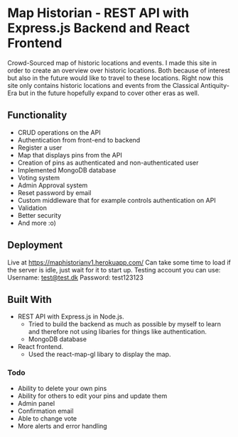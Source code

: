 # Map Historian - REST API with Express.js Backend and React Frontend

Crowd-Sourced map of historic locations and events.
I made this site in order to create an overview over historic locations. Both because of interest but also in the future would like to travel to these locations.
Right now this site only contains historic locations and events from the Classical Antiquity-Era but in the future hopefully expand to cover other eras as well.

## Functionality
- CRUD operations on the API
- Authentication from front-end to backend
- Register a user
- Map that displays pins from the API
- Creation of pins as authenticated and non-authenticated user
- Implemented MongoDB database
- Voting system
- Admin Approval system
- Reset password by email
- Custom middleware that for example controls authentication on API
- Validation
- Better security
- And more :o)


## Deployment

Live at https://maphistorianv1.herokuapp.com/
Can take some time to load if the server is idle, just wait for it to start up.
Testing account you can use:
Username: test@test.dk
Password: test123123

## Built With

- REST API with Express.js in Node.js.
  - Tried to build the backend as much as possible by myself to learn and therefore not using libaries for things like authentication.
  - MongoDB database
- React frontend.
  - Used the react-map-gl libary to display the map.

### Todo

- Ability to delete your own pins
- Ability for others to edit your pins and update them
- Admin panel
- Confirmation email
- Able to change vote
- More alerts and error handling
